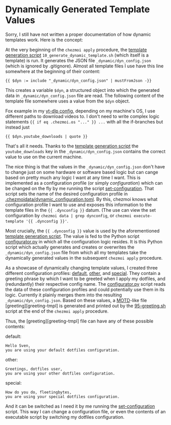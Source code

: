 # Dynamically Generated Template Values

Sorry, I still have not written a proper documentation of how dynamic templates work. Here is the concept:

At the very beginning of the `chezmoi apply` procedure, the [template generation script][template-generation-script] `10_generate_dynamic_template.sh` (which itself is a template) is run.
It generates the JSON file `_dynamic/dyn_config.json` (which is ignored by .gitignore).
Almost all template files I use have this line somewhere at the beginning of their content:
```
{{ $dyn := include "_dynamic/dyn_config.json" | mustFromJson -}}
```
This creates a variable `$dyn`, a structured object into which the generated data in `_dynamic/dyn_config.json` file are read.
The following content of the template file somewhere uses a value from the `$dyn` object.

Fox example in my [yt-dlp config][yt-dlp-config], depending on my machine's OS, I use different paths to download videos to.
I don't need to write complex logic statements `{{ if eq .chezmoi.os "..." }} ...` with all the if-branches but instead just
```
{{ $dyn.youtube_downloads | quote }}
```
That's all it needs.
Thanks to the [template generation script][template-generation-script] the `youtube_downloads` key in the `_dynamic/dyn_config.json` contains the correct value to use on the current machine.

The nice thing is that the values in the `_dynamic/dyn_config.json` don't have to change just on some hardware or software based logic but can cange based on pretty much any logic I want at any time I want.
This is implemented as a configuration profile (or simply *configuration*) which can be changed on the fly by me running the script [set-configuration][set-configuration].
That script sets the name of the desired configuration profile in [.chezmoidata/dynamic_configuration.toml][dynamic-configuration-toml].
By this, chezmoi knows what configuration profile I want to use and exposes this information to the template files in the `{{ .dynconfig }}` datum. (The use can view the set configuration by `chezmoi data | grep dynconfig`, or `chezmoi execute-template '{{ .dynconfig }}'`.

Most crucially, the `{{ .dynconfig }}` value is used by the aforementioned [template generation script][template-generation-script].
The value is fed to the Python script [configurator.py][configurator-py] in which all the configuration logic resides.
It is this Python script which actually generates and creates or overwrites the `_dynamic/dyn_config.json` file from which all my templates take the dynamically generated values in the subsequent `chezmoi apply` procedure.

As a showcase of dynamically changing template values, I created three different configuration profiles: [default][default], [other][other], and [special][special].
They contain a greeting phrase by which I want to be greeted when I apply my dotfiles, and (redundantly) their respective config name. The [configurator.py][configurator-py] script reads the data of these configuration profiles and could potentially use them in its logic. Currently it plainly merges them into the resulting `_dynamic/dyn_config.json`.
Based on these values, a [MOTD][motd]-like file [greeting][greeting-tmpl] is generated and printed out by the [95-greeting.sh][greeting-sh] script at the end of the `chezmoi apply` procedure.

Thus, the [greeting][greeting-tmpl] file can have any of these possible contents:

default:
```
Hello Sven,
you are using your default dotfiles configuration.
```

other:
```
Greetings, dotfiles user,
you are using your other dotfiles configuration.
```

special:
```
How do you do, fleetingbytes,
you are using your special dotfiles configuration.
```

And it can be switched as I need it by me running the [set-configuration][set-configuration] script. This way I can change a configuration file, or even the contents of an executable script by switching my dotfiles configuration.

[configurator-py]: https://github.com/fleetingbytes/dotfiles/blob/master/home/_dynamic/configurator.py
[default]: https://github.com/fleetingbytes/dotfiles/blob/master/home/_dynamic/default.json
[dynamic-configuration-toml]: https://github.com/fleetingbytes/dotfiles/blob/master/home/.chezmoidata/dynamic_configuration.toml
[greeting-sh]: https://github.com/fleetingbytes/dotfiles/blob/master/home/.chezmoiscripts/run_after_95_greeting.sh.tmpl
[greeting-toml]: https://github.com/fleetingbytes/dotfiles/blob/master/home/greeting.tmpl
[motd]: https://en.wikipedia.org/wiki/Message_of_the_day 
[other]: https://github.com/fleetingbytes/dotfiles/blob/master/home/_dynamic/other.json
[set-configuration]: https://github.com/fleetingbytes/dotfiles/blob/master/home/dot_local/bin/executable_set-configuration
[special]: https://github.com/fleetingbytes/dotfiles/blob/master/home/_dynamic/special.json
[template-generation-script]: https://github.com/fleetingbytes/dotfiles/blob/master/home/.chezmoiscripts/run_before_10_generate_dynamic_template.sh.tmpl
[yt-dlp-config]: https://github.com/fleetingbytes/dotfiles/blob/master/home/dot_config/yt-dlp/config.tmpl
